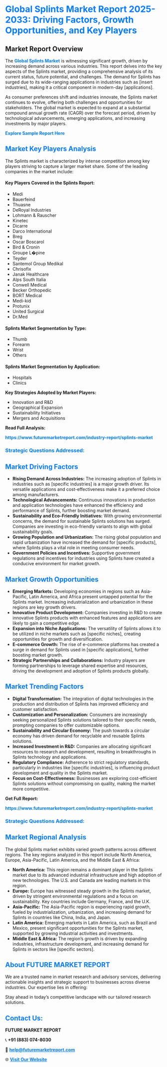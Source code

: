 <h1 style="color: #007BFF;">Global Splints Market Report 2025-2033: Driving Factors, Growth Opportunities, and Key Players</h1>

<section id="overview">
<h2>Market Report Overview</h2>
<p>The <a href="https://www.futuremarketreport.com/industry-report/splints-market" style="color: #007BFF; text-decoration: none;"><strong>Global Splints Market</strong></a> is witnessing significant growth, driven by increasing demand across various industries. This report delves into the key aspects of the Splints market, providing a comprehensive analysis of its current status, future potential, and challenges. The demand for Splints has surged due to its wide-ranging applications in industries such as [insert industries], making it a critical component in modern-day [applications].</p>
<p>As consumer preferences shift and industries innovate, the Splints market continues to evolve, offering both challenges and opportunities for stakeholders. The global market is expected to expand at a substantial compound annual growth rate (CAGR) over the forecast period, driven by technological advancements, emerging applications, and increasing investments by major players.</p>
</section>

<section id="overview">
<p><a href="https://www.futuremarketreport.com/request-sample/reportId=56597" style="color: #007BFF; text-decoration: none;"><strong>Explore Sample Report Here</strong></a></p>
</section>

<section id="key-players">
<h2 style="color: #007BFF;">Market Key Players Analysis</h2>
<p>The Splints market is characterized by intense competition among key players striving to capture a larger market share. Some of the leading companies in the market include:</p>
<h4>Key Players Covered in the Splints Report:</h4>
<ul><li>Medi</li><li>Bauerfeind</li><li>Thuasne</li><li>DeRoyal Industries</li><li>Lohmann &amp; Rauscher</li><li>Kinetec</li><li>Dicarre</li><li>Darco International</li><li>Breg</li><li>Oscar Boscarol</li><li>Bird &amp; Cronin</li><li>Groupe L�pine</li><li>Teyder</li><li>Santemol Group Medikal</li><li>Chrisofix</li><li>Janak Healthcare</li><li>Alps South Italia</li><li>Conwell Medical</li><li>Becker Orthopedic</li><li>BORT Medical</li><li>Medi-kid</li><li>Protunix</li><li>United Surgical</li><li>Dr.Med</li></ul>
<h4>Splints Market Segmentation by Type:</h4>
<ul><li>Thumb</li><li>Forearm</li><li>Wrist</li><li>Others</li></ul>

<h4>Splints Market Segmentation by Application:</h4>
<ul><li>Hospitals</li><li>Clinics</li></ul>
<p><strong>Key Strategies Adopted by Market Players:</strong></p>
<ul>
<li>Innovation and R&D</li>
<li>Geographical Expansion</li>
<li>Sustainability Initiatives</li>
<li>Mergers and Acquisitions</li>
</ul>
</section>

<section>
<p><strong>Read Full Analysis: </strong></p><a href="https://www.futuremarketreport.com/industry-report/splints-market" style="color: #007BFF; text-decoration: none;"><strong>https://www.futuremarketreport.com/industry-report/splints-market</strong></a>
<h3 style="color: #007BFF;">Strategic Questions Addressed:</h3>
</section>

<section id="driving-factors">
<h2 style="color: #007BFF;">Market Driving Factors</h2>
<ul>
<li><strong>Rising Demand Across Industries:</strong> The increasing adoption of Splints in industries such as [specific industries] is a major growth driver. Its versatile applications and cost-effectiveness make it a preferred choice among manufacturers.</li>
<li><strong>Technological Advancements:</strong> Continuous innovations in production and application technologies have enhanced the efficiency and performance of Splints, further boosting market demand.</li>
<li><strong>Sustainability and Eco-Friendly Initiatives:</strong> With growing environmental concerns, the demand for sustainable Splints solutions has surged. Companies are investing in eco-friendly variants to align with global sustainability goals.</li>
<li><strong>Growing Population and Urbanization:</strong> The rising global population and rapid urbanization have increased the demand for [specific products], where Splints plays a vital role in meeting consumer needs.</li>
<li><strong>Government Policies and Incentives:</strong> Supportive government regulations and incentives for industries using Splints have created a conducive environment for market growth.</li>
</ul>
</section>

<section id="growth-opportunities">
<h2 style="color: #007BFF;">Market Growth Opportunities</h2>
<ul>
<li><strong>Emerging Markets:</strong> Developing economies in regions such as Asia-Pacific, Latin America, and Africa present untapped potential for the Splints market. Increasing industrialization and urbanization in these regions are key growth drivers.</li>
<li><strong>Innovative Product Development:</strong> Companies investing in R&D to create innovative Splints products with enhanced features and applications are likely to gain a competitive edge.</li>
<li><strong>Expansion into Niche Applications:</strong> The versatility of Splints allows it to be utilized in niche markets such as [specific niches], creating opportunities for growth and diversification.</li>
<li><strong>E-commerce Growth:</strong> The rise of e-commerce platforms has created a surge in demand for Splints used in [specific applications], further boosting market growth.</li>
<li><strong>Strategic Partnerships and Collaborations:</strong> Industry players are forming partnerships to leverage shared expertise and resources, driving the development and adoption of Splints products globally.</li>
</ul>
</section>

<section id="trending-factors">
<h2 style="color: #007BFF;">Market Trending Factors</h2>
<ul>
<li><strong>Digital Transformation:</strong> The integration of digital technologies in the production and distribution of Splints has improved efficiency and customer satisfaction.</li>
<li><strong>Customization and Personalization:</strong> Consumers are increasingly seeking personalized Splints solutions tailored to their specific needs, prompting companies to offer customizable options.</li>
<li><strong>Sustainability and Circular Economy:</strong> The push towards a circular economy has driven demand for recyclable and reusable Splints solutions.</li>
<li><strong>Increased Investment in R&D:</strong> Companies are allocating significant resources to research and development, resulting in breakthroughs in Splints technology and applications.</li>
<li><strong>Regulatory Compliance:</strong> Adherence to strict regulatory standards, particularly in industries like [specific industries], is influencing product development and quality in the Splints market.</li>
<li><strong>Focus on Cost-Effectiveness:</strong> Businesses are exploring cost-efficient Splints solutions without compromising on quality, making the market more competitive.</li>
</ul>
</section>

<section>
<p><strong>Get Full Report: </strong></p><a href="https://www.futuremarketreport.com/industry-report/splints-market" style="color: #007BFF; text-decoration: none;"><strong>https://www.futuremarketreport.com/industry-report/splints-market</strong></a>
<h3 style="color: #007BFF;">Strategic Questions Addressed:</h3>
</section>


<section id="regional-analysis">
<h2 style="color: #007BFF;">Market Regional Analysis</h2>
<p>The global Splints market exhibits varied growth patterns across different regions. The key regions analyzed in this report include North America, Europe, Asia-Pacific, Latin America, and the Middle East & Africa:</p>
<ul>
<li><strong>North America:</strong> This region remains a dominant player in the Splints market due to its advanced industrial infrastructure and high adoption of new technologies. The U.S. and Canada are leading markets in this region.</li>
<li><strong>Europe:</strong> Europe has witnessed steady growth in the Splints market, driven by stringent environmental regulations and a focus on sustainability. Key countries include Germany, France, and the U.K.</li>
<li><strong>Asia-Pacific:</strong> The Asia-Pacific region is experiencing rapid growth, fueled by industrialization, urbanization, and increasing demand for Splints in countries like China, India, and Japan.</li>
<li><strong>Latin America:</strong> Emerging markets in Latin America, such as Brazil and Mexico, present significant opportunities for the Splints market, supported by growing industrial activities and investments.</li>
<li><strong>Middle East & Africa:</strong> The region’s growth is driven by expanding industries, infrastructure development, and increasing demand for Splints in sectors like [specific sectors].</li>
</ul>
</section>

<footer>
<h2 style="color: #007BFF;">About FUTURE MARKET REPORT</h2>
<p>We are a trusted name in market research and advisory services, delivering actionable insights and strategic support to businesses across diverse industries. Our expertise lies in offering:</p>

<p>Stay ahead in today’s competitive landscape with our tailored research solutions.</p>

<h2 style="color: #007BFF;">Contact Us:</h2>
<p><strong>FUTURE MARKET REPORT</strong></p>
<p>📞 <strong>+91 (883) 074-8030</strong></p>
<p>📧 <strong><a href="mailto:help@futuremarketreport.com" style="color: #007BFF;">help@futuremarketreport.com</a></strong></p>
<p>🌐 <strong><a href="https://www.futuremarketreport.com/" style="color: #007BFF;">Visit Our Website</a></strong></p>
</footer>